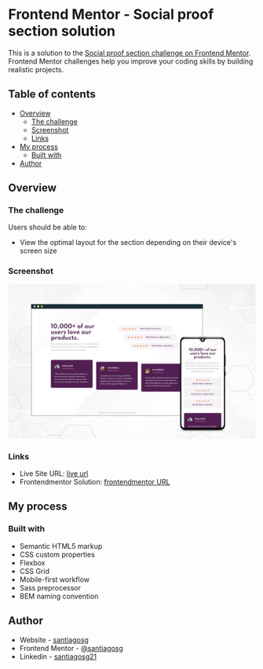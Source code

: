 # Frontend Mentor - Social proof section solution

This is a solution to the [Social proof section challenge on Frontend Mentor](https://www.frontendmentor.io/challenges/social-proof-section-6e0qTv_bA). Frontend Mentor challenges help you improve your coding skills by building realistic projects. 

## Table of contents

- [Overview](#overview)
  - [The challenge](#the-challenge)
  - [Screenshot](#screenshot)
  - [Links](#links)
- [My process](#my-process)
  - [Built with](#built-with)
- [Author](#author)


## Overview

### The challenge

Users should be able to:

- View the optimal layout for the section depending on their device's screen size

### Screenshot

![](./images/solution-card-w1440.jpg)


### Links

- Live Site URL: [live url](https://santiagosg.github.io/Frontend-mentor-solutions-newbie/social-proof-section/)
- Frontendmentor Solution: [frontendmentor URL](https://www.frontendmentor.io/solutions/social-proof-section-using-scssbem-M76qECIY6)

## My process

### Built with

- Semantic HTML5 markup
- CSS custom properties
- Flexbox
- CSS Grid
- Mobile-first workflow
- Sass preprocessor
- BEM naming convention


## Author

- Website - [santiagosg](https://santiagosg.github.io/)
- Frontend Mentor - [@santiagosg](https://www.frontendmentor.io/profile/santiagosg)
- Linkedin - [santiagosg21](https://www.linkedin.com/in/santiagosg21/)